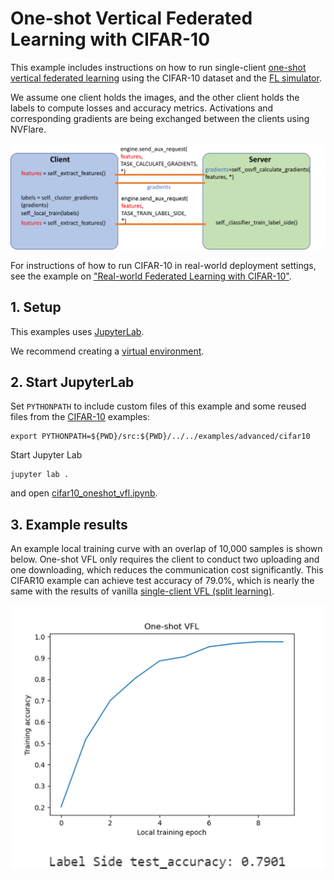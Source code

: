 # One-shot Vertical Federated Learning with CIFAR-10

This example includes instructions on how to run single-client [one-shot vertical federated learning](https://arxiv.org/abs/2303.16270) using the 
CIFAR-10 dataset and the [FL simulator](https://nvflare.readthedocs.io/en/latest/user_guide/fl_simulator.html).

We assume one client holds the images, and the other client holds the labels to compute losses and accuracy metrics. 
Activations and corresponding gradients are being exchanged between the clients using NVFlare.

<img src="./figs/oneshotVFL.png" alt="One-shot VFL setup" width="800"/>

For instructions of how to run CIFAR-10 in real-world deployment settings, 
see the example on ["Real-world Federated Learning with CIFAR-10"](../../cifar10/cifar10-real-world/README.md).

## 1. Setup
This examples uses [JupyterLab](https://jupyter.org).

We recommend creating a [virtual environment](../../../README.md#set-up-a-virtual-environment).

## 2. Start JupyterLab
Set `PYTHONPATH` to include custom files of this example and some reused files from the [CIFAR-10](../../examples/advanced/cifar10) examples:
```
export PYTHONPATH=${PWD}/src:${PWD}/../../examples/advanced/cifar10
```
Start Jupyter Lab
```
jupyter lab .
```
and open [cifar10_oneshot_vfl.ipynb](./cifar10_oneshot_vfl.ipynb).

## 3. Example results
An example local training curve with an overlap of 10,000 samples is shown below.
One-shot VFL only requires the client to conduct two uploading and one downloading, which reduces the communication cost significantly. This CIFAR10 example can achieve test accuracy of 79.0%, which is nearly the same with the results of vanilla [single-client VFL (split learning)](https://github.com/jeremy313/NVFlare/tree/dev/examples/advanced/vertical_federated_learning/cifar10-splitnn).

<img src="./figs/oneshotVFL_results.png" alt="One-shot VFL results" width="600"/>
